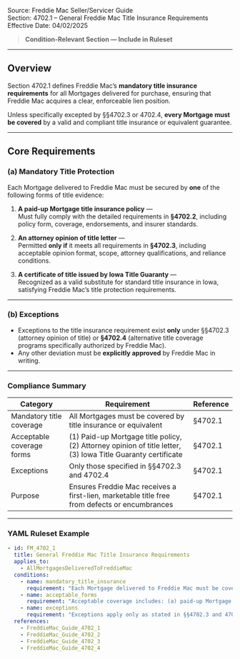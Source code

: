 Source: Freddie Mac Seller/Servicer Guide  
Section: 4702.1 – General Freddie Mac Title Insurance Requirements  
Effective Date: 04/02/2025  

> **Condition-Relevant Section — Include in Ruleset**

---

## Overview  

Section 4702.1 defines Freddie Mac’s **mandatory title insurance requirements** for all Mortgages delivered for purchase, ensuring that Freddie Mac acquires a clear, enforceable lien position.  

Unless specifically excepted by §§4702.3 or 4702.4, **every Mortgage must be covered** by a valid and compliant title insurance or equivalent guarantee.

---

## Core Requirements  

### (a) Mandatory Title Protection  

Each Mortgage delivered to Freddie Mac must be secured by **one** of the following forms of title evidence:

1. **A paid-up Mortgage title insurance policy** —  
   Must fully comply with the detailed requirements in **§4702.2**, including policy form, coverage, endorsements, and insurer standards.  

2. **An attorney opinion of title letter** —  
   Permitted **only if** it meets all requirements in **§4702.3**, including acceptable opinion format, scope, attorney qualifications, and reliance conditions.  

3. **A certificate of title issued by Iowa Title Guaranty** —  
   Recognized as a valid substitute for standard title insurance in Iowa, satisfying Freddie Mac’s title protection requirements.

---

### (b) Exceptions  

- Exceptions to the title insurance requirement exist **only** under §§4702.3 (attorney opinion of title) or **§4702.4** (alternative title coverage programs specifically authorized by Freddie Mac).  
- Any other deviation must be **explicitly approved** by Freddie Mac in writing.  

---

### Compliance Summary  

| Category | Requirement | Reference |
|-----------|--------------|------------|
| Mandatory title coverage | All Mortgages must be covered by title insurance or equivalent | §4702.1 |
| Acceptable coverage forms | (1) Paid-up Mortgage title policy, (2) Attorney opinion of title letter, (3) Iowa Title Guaranty certificate | §4702.1 |
| Exceptions | Only those specified in §§4702.3 and 4702.4 | §4702.1 |
| Purpose | Ensures Freddie Mac receives a first-lien, marketable title free from defects or encumbrances | §4702.1 |

---

### YAML Ruleset Example  

```yaml
- id: FM_4702_1
  title: General Freddie Mac Title Insurance Requirements
  applies_to:
    - AllMortgagesDeliveredToFreddieMac
  conditions:
    - name: mandatory_title_insurance
      requirement: "Each Mortgage delivered to Freddie Mac must be covered by a valid title insurance policy or equivalent form of title protection."
    - name: acceptable_forms
      requirement: "Acceptable coverage includes: (a) paid-up Mortgage title insurance policy meeting §4702.2; (b) attorney opinion of title meeting §4702.3; or (c) Iowa Title Guaranty certificate."
    - name: exceptions
      requirement: "Exceptions apply only as stated in §§4702.3 and 4702.4 or as otherwise approved in writing by Freddie Mac."
  references:
    - FreddieMac_Guide_4702_1
    - FreddieMac_Guide_4702_2
    - FreddieMac_Guide_4702_3
    - FreddieMac_Guide_4702_4
